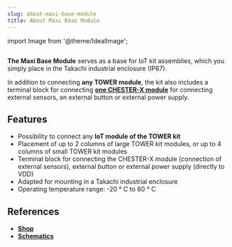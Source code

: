 ```yaml
---
slug: about-maxi-base-module
title: About Maxi Base Module
---
```

import Image from '@theme/IdealImage';

<div class="container">
  <div class="row">
    <div class="col col--4">
      <div><Image img={require('./1-wire-module.png')} /></div>
    </div>
    <div class="col col--6">
      <p>
        <b>The Maxi Base Module</b> serves as a base for IoT kit assemblies, which you simply place in the Takachi industrial enclosure (IP67).
      </p>
      <p>
        In addition to connecting <b>any TOWER module</b>, the kit also includes a terminal block for connecting <a href="../../chester/extension-modules/"><b>one CHESTER-X module</b></a> for connecting external sensors, an external button or external power supply.
      </p>
    </div>
  </div>
</div>

## Features
- Possibility to connect any **IoT module of the TOWER kit**
- Placement of up to 2 columns of large TOWER kit modules, or up to 4 columns of small TOWER kit modules
- Terminal block for connecting the CHESTER-X module (connection of external sensors), external button or external power supply (directly to VDD)
- Adapted for mounting in a Takachi industrial enclosure
- Operating temperature range: -20 ° C to 80 ° C

## References
- [**Shop**](https://shop.hardwario.com/maxi-base-module/)
- [**Schematics**](https://github.com/hardwario/twr-hardware/tree/master/out/bc-module-base-maxi)
